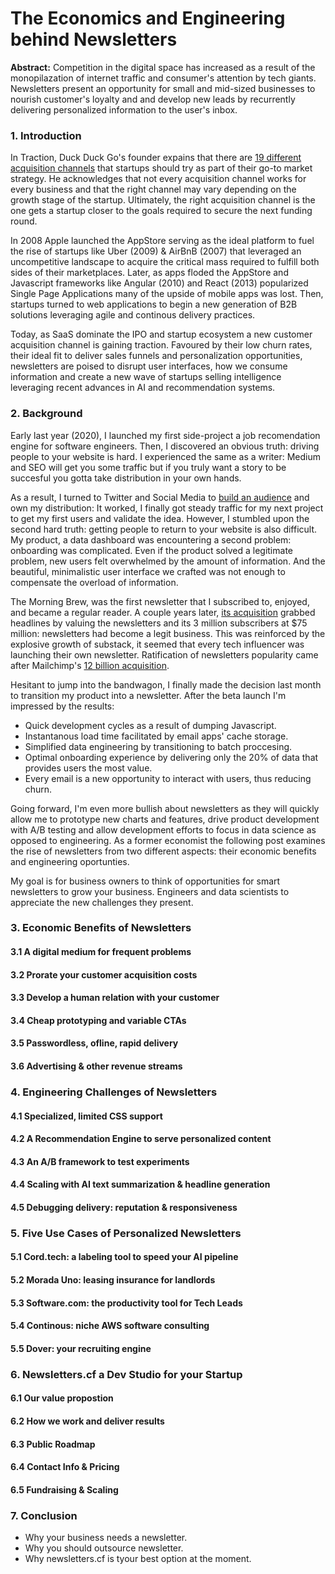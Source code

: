 # The Economics and Engineering behind Newsletters

**Abstract:** Competition in the digital space has increased as a result of the monopilazation of internet traffic and consumer's attention by tech giants. Newsletters present an opportunity for small and mid-sized businesses to nourish customer's loyalty and and develop new leads by recurrently delivering personalized information to the user's inbox.


### 1. Introduction

In Traction, Duck Duck Go's founder expains that there are [19 different acquisition channels](https://zapier.com/blog/acquire-customers/) that startups should try as part of their go-to market strategy. He acknowledges that not every acquisition channel works for every business and that the right channel may vary depending on the growth stage of the startup. Ultimately, the right acquisition channel is the one gets a startup closer to the goals required to secure the next funding round.

In 2008 Apple launched the AppStore serving as the ideal platform to fuel the rise of startups like Uber (2009) & AirBnB (2007) that leveraged an uncompetitive landscape to acquire the critical mass required to fulfill both sides of their marketplaces. Later, as apps floded the AppStore and Javascript frameworks like Angular (2010) and React (2013) popularized Single Page Applications many of the upside of mobile apps was lost. Then, startups turned to web applications to begin a new generation of B2B solutions leveraging agile and continous delivery practices.

Today, as SaaS dominate the IPO and startup ecosystem a new customer acquisition channel is gaining traction. Favoured by their low churn rates, their ideal fit to deliver sales funnels and personalization opportunities, newsletters are poised to disrupt user interfaces, how we consume information and create a new wave of startups selling intelligence leveraging recent advances in AI and recommendation systems.


### 2. Background

Early last year (2020), I launched my first side-project a job recomendation engine for software engineers. Then, I discovered an obvious truth: driving people to your website is hard. I experienced the same as a writer: Medium and SEO will get you some traffic but if you truly want a story to be succesful you gotta take distribution in your own hands.

As a result, I turned to Twitter and Social Media to [build an audience]() and own my distribution: It worked, I finally got steady traffic for my next project to get my first users and validate the idea. However, I stumbled upon the second hard truth: getting people to return to your website is also difficult. My product, a data dashboard was encountering a second problem: onboarding was complicated. Even if the product solved a legitimate problem, new users felt overwhelmed by the amount of information. And the beautiful, minimalistic user interface we crafted was not enough to compensate the overload of information.

The Morning Brew, was the first newsletter that I subscribed to, enjoyed, and became a regular reader. A couple years later, [its acquisition](https://www.axios.com/insider-inc-buys-majority-stake-morning-brew-e6ec0673-4354-4bc7-9feb-e0b149508c9a.html) grabbed headlines by valuing the newsletters and its 3 million subscribers at $75 million: newsletters had become a legit business. This was reinforced by the explosive growth of substack, it seemed that every tech influencer was launching their own newsletter. Ratification of newsletters popularity came after Mailchimp's [12 billion acquisition](https://techcrunch.com/2021/09/14/intuits-12b-mailchimp-acquisition-is-about-expanding-its-small-business-focus/). 

Hesitant to jump into the bandwagon, I finally made the decision last month to transition my product into a newsletter. After the beta launch I'm impressed by the results: 
* Quick development cycles as a result of dumping Javascript.
* Instantanous load time facilitated by email apps' cache storage.
* Simplified data engineering by transitioning to batch proccesing.
* Optimal onboarding experience by delivering only the 20% of data that provides users the most value.
* Every email is a new opportunity to interact with users, thus reducing churn.

Going forward, I'm even more bullish about newsletters as they will quickly allow me to prototype new charts and features, drive product development with A/B testing and allow development efforts to focus in data science as opposed to engineering. As a former economist the following post examines the rise of newsletters from two different aspects: their economic benefits and engineering oportunties. 

My goal is for business owners to think of opportunities for smart newsletters to grow your business. Engineers and data scientists to appreciate the new challenges they present. 


### 3. Economic Benefits of Newsletters

#### 3.1 A digital medium for frequent problems
#### 3.2 Prorate your customer acquisition costs
#### 3.3 Develop a human relation with your customer
#### 3.4 Cheap prototyping and variable CTAs
#### 3.5 Passwordless, ofline, rapid delivery
#### 3.6 Advertising & other revenue streams


### 4. Engineering Challenges of Newsletters

#### 4.1 Specialized, limited CSS support
#### 4.2 A Recommendation Engine to serve personalized content
#### 4.3 An A/B framework to test experiments
#### 4.4 Scaling with AI text summarization & headline generation
#### 4.5 Debugging delivery: reputation & responsiveness


### 5. Five Use Cases of Personalized Newsletters

#### 5.1 Cord.tech: a labeling tool to speed your AI pipeline
#### 5.2 Morada Uno: leasing insurance for landlords
#### 5.3 Software.com: the productivity tool for Tech Leads
#### 5.4 Continous: niche AWS software consulting
#### 5.5 Dover: your recruiting engine


### 6. Newsletters.cf a Dev Studio for your Startup 

#### 6.1 Our value propostion
#### 6.2 How we work and deliver results
#### 6.3 Public Roadmap
#### 6.4 Contact Info & Pricing
#### 6.5 Fundraising & Scaling


### 7. Conclusion

* Why your business needs a newsletter.
* Why you should outsource newsletter.
* Why newsletters.cf is tyour best option at the moment.


